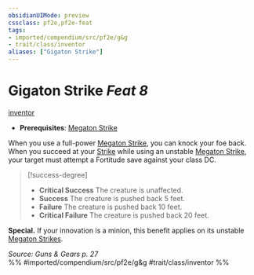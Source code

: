 ```yaml
---
obsidianUIMode: preview
cssclass: pf2e,pf2e-feat
tags:
- imported/compendium/src/pf2e/g&g
- trait/class/inventor
aliases: ["Gigaton Strike"]
---
```

# Gigaton Strike  *Feat 8*  
[inventor](rules/traits/inventor-g-g.md)  

- **Prerequisites**: [Megaton Strike](megaton-strike-g-g.md)

When you use a full-power [Megaton Strike](megaton-strike-g-g.md), you can knock your foe back. When you succeed at your [Strike](strike.md) while using an unstable [Megaton Strike](megaton-strike-g-g.md), your target must attempt a Fortitude save against your class DC.

> [!success-degree] 
> - **Critical Success** The creature is unaffected.
> - **Success** The creature is pushed back 5 feet.
> - **Failure** The creature is pushed back 10 feet.
> - **Critical Failure** The creature is pushed back 20 feet.

**Special.** If your innovation is a minion, this benefit applies on its unstable [Megaton Strikes](megaton-strike-g-g.md).

*Source: Guns & Gears p. 27*  
%% #imported/compendium/src/pf2e/g&g #trait/class/inventor %%